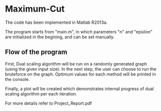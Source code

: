 # Maximum-Cut
The code has been implemented in Matlab R2013a.

The program starts from "main.m", in which parameters "n" and "epsilon" are 
initialized in the begining, and can be set manually.

## Flow of the program
First, Dual scaling algorithm will be run on a randomly generated graph (using the given input size). 
In the next step, the user can choose to run the 
bruteforce on the graph. Optimum values for each 
method will be printed in the console.

Finally, a plot will be created which demonstrates internal
progress of dual scaling algorithm per each iteration.

For more details refer to Project_Report.pdf 

